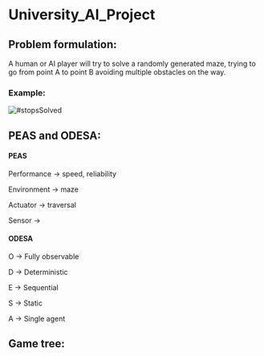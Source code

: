 # University_AI_Project

## Problem formulation:

A human or AI player will try to solve a randomly generated maze, trying to go from point A to point B avoiding multiple obstacles on the way.

### Example:
![#stopsSolved](https://user-images.githubusercontent.com/26676411/160267344-5280d3e7-a843-4031-92ec-eddc32a03e11.png)


## PEAS and ODESA:

#### PEAS
Performance -> speed, reliability

Environment -> maze

Actuator -> traversal

Sensor -> 

#### ODESA
O -> Fully observable

D -> Deterministic

E -> Sequential

S -> Static

A -> Single agent


## Game tree:
